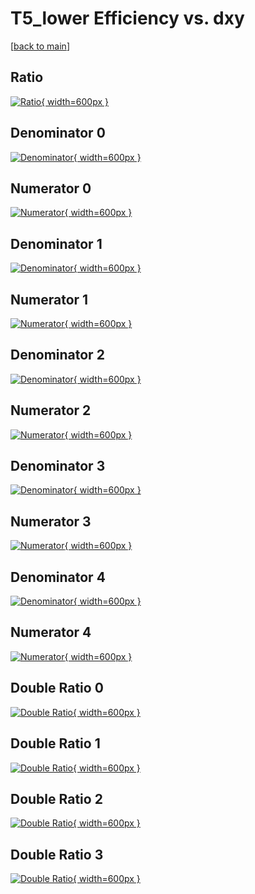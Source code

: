 # T5_lower Efficiency vs. dxy

[[back to main](./)]



## Ratio

[![Ratio](../mtv/var/T5_lower_base_11_0_eff_dxy.png){ width=600px }](../mtv/var/T5_lower_base_11_0_eff_dxy.pdf)

## Denominator 0

[![Denominator](../mtv/den/T5_lower_base_11_0_eff_dxy_den0.png){ width=600px }](../mtv/den/T5_lower_base_11_0_eff_dxy_den0.pdf)

## Numerator 0

[![Numerator](../mtv/num/T5_lower_base_11_0_eff_dxy_num0.png){ width=600px }](../mtv/num/T5_lower_base_11_0_eff_dxy_num0.pdf)

## Denominator 1

[![Denominator](../mtv/den/T5_lower_base_11_0_eff_dxy_den1.png){ width=600px }](../mtv/den/T5_lower_base_11_0_eff_dxy_den1.pdf)

## Numerator 1

[![Numerator](../mtv/num/T5_lower_base_11_0_eff_dxy_num1.png){ width=600px }](../mtv/num/T5_lower_base_11_0_eff_dxy_num1.pdf)

## Denominator 2

[![Denominator](../mtv/den/T5_lower_base_11_0_eff_dxy_den2.png){ width=600px }](../mtv/den/T5_lower_base_11_0_eff_dxy_den2.pdf)

## Numerator 2

[![Numerator](../mtv/num/T5_lower_base_11_0_eff_dxy_num2.png){ width=600px }](../mtv/num/T5_lower_base_11_0_eff_dxy_num2.pdf)

## Denominator 3

[![Denominator](../mtv/den/T5_lower_base_11_0_eff_dxy_den3.png){ width=600px }](../mtv/den/T5_lower_base_11_0_eff_dxy_den3.pdf)

## Numerator 3

[![Numerator](../mtv/num/T5_lower_base_11_0_eff_dxy_num3.png){ width=600px }](../mtv/num/T5_lower_base_11_0_eff_dxy_num3.pdf)

## Denominator 4

[![Denominator](../mtv/den/T5_lower_base_11_0_eff_dxy_den4.png){ width=600px }](../mtv/den/T5_lower_base_11_0_eff_dxy_den4.pdf)

## Numerator 4

[![Numerator](../mtv/num/T5_lower_base_11_0_eff_dxy_num4.png){ width=600px }](../mtv/num/T5_lower_base_11_0_eff_dxy_num4.pdf)

## Double Ratio 0

[![Double Ratio](../mtv/ratio/T5_lower_base_11_0_eff_dxy_ratio0.png){ width=600px }](../mtv/ratio/T5_lower_base_11_0_eff_dxy_ratio0.pdf)

## Double Ratio 1

[![Double Ratio](../mtv/ratio/T5_lower_base_11_0_eff_dxy_ratio1.png){ width=600px }](../mtv/ratio/T5_lower_base_11_0_eff_dxy_ratio1.pdf)

## Double Ratio 2

[![Double Ratio](../mtv/ratio/T5_lower_base_11_0_eff_dxy_ratio2.png){ width=600px }](../mtv/ratio/T5_lower_base_11_0_eff_dxy_ratio2.pdf)

## Double Ratio 3

[![Double Ratio](../mtv/ratio/T5_lower_base_11_0_eff_dxy_ratio3.png){ width=600px }](../mtv/ratio/T5_lower_base_11_0_eff_dxy_ratio3.pdf)

